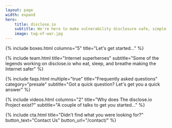 ```yaml
---
layout: page
width: expand
hero:
    title: disclose.io
    subtitle: We're here to make vulnerability disclosure safe, simple, and standardardized for everyone.
    image: tug-of-war.jpg
---
```


{% include boxes.html columns="5" title="Let's get started..." %}

{% include team.html title="Internet superheroes" subtitle="Some of the legends working on disclose.io who eat, sleep, and breathe making the Internet safer" %}

{% include faqs.html multiple="true" title="Frequently asked questions" category="presale" subtitle="Got a quick question? Let's get you a quick answer" %}

{% include videos.html columns="2" title="Why does The disclose.io Project exist?" subtitle="A couple of talks to get you started..." %}

{% include cta.html title="Didn't find what you were looking for?" button_text="Contact Us" button_url="/contact/" %}

